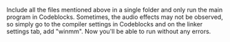 Include all the files mentioned above in a single folder and only run the main program in Codeblocks.
Sometimes, the audio effects may not be observed, so simply go to the compiler settings in Codeblocks and on the linker settings tab, add "winmm". Now you'll be able to run without any errors.
